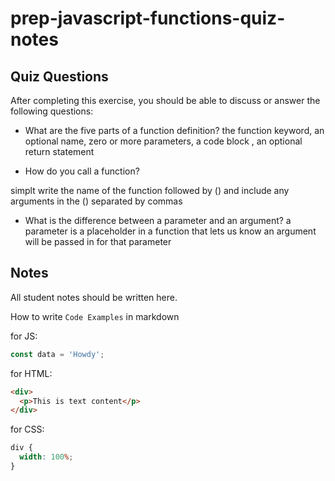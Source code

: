 # prep-javascript-functions-quiz-notes

## Quiz Questions

After completing this exercise, you should be able to discuss or answer the following questions:

- What are the five parts of a function definition?
  the function keyword, an optional name, zero or more parameters, a code block , an optional return statement

- How do you call a function?

simplt write the name of the function followed by () and include any arguments in the () separated by commas

- What is the difference between a parameter and an argument?
  a parameter is a placeholder in a function that lets us know an argument will be passed in for that parameter

## Notes

All student notes should be written here.

How to write `Code Examples` in markdown

for JS:

```javascript
const data = 'Howdy';
```

for HTML:

```html
<div>
  <p>This is text content</p>
</div>
```

for CSS:

```css
div {
  width: 100%;
}
```
